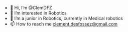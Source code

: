 - 👋 Hi, I’m @ClemDFZ
- 👀 I’m interested in Robotics 
- 🌱 I’m a junior in Robotics, currently in Medical robotics
- 📫 How to reach me clement.desfossez@gmail.com

<!---
ClemDFZ/ClemDFZ is a ✨ special ✨ repository because its `README.md` (this file) appears on your GitHub profile.
You can click the Preview link to take a look at your changes.
--->
